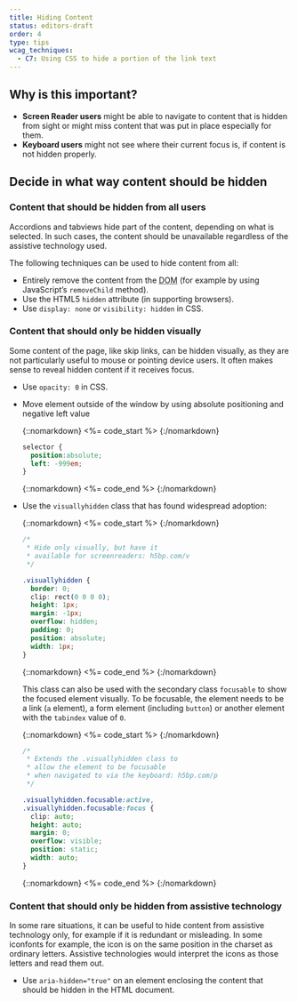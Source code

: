 ```yaml
---
title: Hiding Content
status: editors-draft
order: 4
type: tips
wcag_techniques:
  - C7: Using CSS to hide a portion of the link text
---
```


## Why is this important?

* **Screen Reader users** might be able to navigate to content that is hidden from sight or might miss content that was put in place especially for them.
* **Keyboard users** might not see where their current focus is, if content is not hidden properly.

## Decide in what way content should be hidden

### Content that should be hidden from all users

Accordions and tabviews hide part of the content, depending on what is selected. In such cases, the content should be unavailable regardless of the assistive technology used.

The following techniques can be used to hide content from all:

* Entirely remove the content from the <abbr title="Document Object Model">DOM</abbr> (for example by using JavaScript’s `removeChild` method).
* Use the HTML5 `hidden` attribute (in supporting browsers).
* Use `display: none` or `visibility: hidden` in CSS.

### Content that should only be hidden visually

Some content of the page, like skip links, can be hidden visually, as they are not particularly useful to mouse or pointing device users. It often makes sense to reveal hidden content if it receives focus.

* Use `opacity: 0` in CSS.
* Move element outside of the window by using absolute positioning and negative left value

  {::nomarkdown}
  <%= code_start %>
  {:/nomarkdown}
  ~~~css
  selector {
    position:absolute;
    left: -999em;
  }
  ~~~
  {::nomarkdown}
  <%= code_end %>
  {:/nomarkdown}
* Use the `visuallyhidden` class that has found widespread adoption:

  {::nomarkdown}
  <%= code_start %>
  {:/nomarkdown}
  ~~~css
  /*
   * Hide only visually, but have it
   * available for screenreaders: h5bp.com/v
   */

  .visuallyhidden {
    border: 0;
    clip: rect(0 0 0 0);
    height: 1px;
    margin: -1px;
    overflow: hidden;
    padding: 0;
    position: absolute;
    width: 1px;
  }
  ~~~
  {::nomarkdown}
  <%= code_end %>
  {:/nomarkdown}

  This class can also be used with the secondary class `focusable` to show the focused element visually. To be focusable, the element needs to be a link (`a` element), a form element (including `button`) or another element with the `tabindex` value of `0`.

  {::nomarkdown}
  <%= code_start %>
  {:/nomarkdown}
  ~~~css
  /*
   * Extends the .visuallyhidden class to
   * allow the element to be focusable
   * when navigated to via the keyboard: h5bp.com/p
   */

  .visuallyhidden.focusable:active,
  .visuallyhidden.focusable:focus {
    clip: auto;
    height: auto;
    margin: 0;
    overflow: visible;
    position: static;
    width: auto;
  }
  ~~~
  {::nomarkdown}
  <%= code_end %>
  {:/nomarkdown}


### Content that should only be hidden from assistive technology

In some rare situations, it can be useful to hide content from assistive technology only, for example if it is redundant or misleading. In some iconfonts for example, the icon is on the same position in the charset as ordinary letters. Assistive technologies would interpret the icons as those letters and read them out.

* Use `aria-hidden="true"` on an element enclosing the content that should be hidden in the HTML document.
